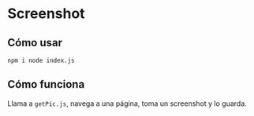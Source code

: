 # Screenshot
## Cómo usar 
`npm i
node index.js`
## Cómo funciona
Llama a `getPic.js`, navega a una página, toma un screenshot y lo guarda.
